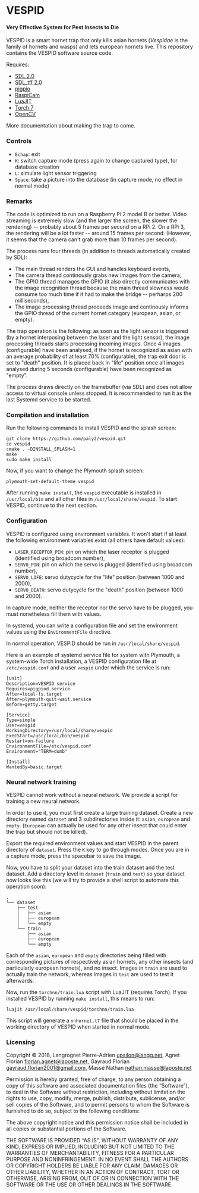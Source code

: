 # VESPID
#### Very Effective System for Pest Insects to Die

VESPID is a smart hornet trap that only kills asian hornets (*Vespidae* is the
family of hornets and wasps) and lets european hornets live. This repository
contains the VESPID software source code.

Requires:
* [SDL 2.0](http://libsdl.org/)
* [SDL_tff 2.0](https://www.libsdl.org/projects/SDL_ttf/)
* [pigpio](http://abyz.me.uk/rpi/pigpio/index.html)
* [RaspiCam](https://sourceforge.net/projects/raspicam/)
* [LuaJIT](http://luajit.org/)
* [Torch 7](http://torch.ch)
* [OpenCV](https://opencv.org)

More documentation about making the trap to come.

### Controls

* `Echap`: exit
* `K`: switch capture mode (press again to change captured type), for database
  creation
* `L`: simulate light sensor triggering
* `Space`: take a picture into the database (in capture mode, no effect in normal mode)

### Remarks

The code is optimized to run on a Raspberry Pi 2 model B or better. Video streaming
is extremely slow (and the larger the screen, the slower the rendering) -- probably
about 5 frames per second on a RPi 2. On a RPi 3, the rendering will be a lot
faster -- around 15 frames per second. (However, it seems that the camera can't
grab more than 10 frames per second).

The process runs four threads (in addition to threads automatically created
by SDL):

* The main thread renders the GUI and handles keyboard events,
* The camera thread continously grabs new images from the camera,
* The GPIO thread manages the GPIO (it also directly communicates with the
  image recognition thread because the main thread slowness would consume too
  much time if it had to make the bridge -- perharps 200 milliseconds),
* The image processing thread proceeds image and continously informs the GPIO
  thread of the current hornet category (european, asian, or empty).

The trap operation is the following: as soon as the light sensor is triggered
(by a hornet interposing between the laser and the light sensor), the image
processing threads starts processing incoming images. Once 4 images (configurable)
have been analysed, if the hornet is recognized as asian with an average probability
of at least 70% (configurable), the trap exit door is set to "death" position.
It is placed back in "life" position once all images analysed during 5 seconds
(configurable) have been recognized as "empty".

The process draws directly on the framebuffer (via SDL) and does not allow access
to virtual console unless stopped. It is recommended to run it as the last Systemd
service to be started.

### Compilation and installation

Run the following commands to install VESPID and the splash screen:
```
git clone https://github.com/paly2/vespid.git
cd vespid
cmake . -DINSTALL_SPLASH=1
make
sudo make install
```

Now, if you want to change the Plymouth splash screen:
```
plymouth-set-default-theme vespid
```

After running `make install`, the `vespid` executable is installed in
`/usr/local/bin` and all other files in `/usr/local/share/vespid`. To start
VESPID, continue to the next section.

### Configuration

VESPID is configured using environment variables. It won't start if at least the
following environment variables exist (all others have default values):

* `LASER_RECEPTOR_PIN`: pin on which the laser receptor is plugged (identified using broadcom number),
* `SERVO_PIN`: pin on which the servo is plugged (identified using broadcom number),
* `SERVO_LIFE`: servo dutycycle for the "life" position (between 1000 and 2000),
* `SERVO_DEATH`: servo dutycycle for the "death" position (between 1000 and 2000).

In capture mode, neither the receptor nor the servo have to be plugged, you must
nonetheless fill them with values.

In systemd, you can write a configuration file and set the environment values using
the `EnvironmentFile` directive.

In normal operation, VESPID should be run in `/usr/local/share/vespid`.

Here is an example of systemd service file for system with Plymouth, a system-wide
Torch installation, a VESPID configuration file at `/etc/vespid.conf` and a
user `vespid` under which the service is run:
```
[Unit]
Description=VESPID service
Requires=pigpiod.service
After=local-fs.target
After=plymouth-quit-wait.service
Before=getty.target

[Service]
Type=simple
User=vespid
WorkingDirectory=/usr/local/share/vespid
ExecStart=/usr/local/bin/vespid
Restart=on-failure
EnvironmentFile=/etc/vespid.conf
Environment="TERM=dumb"

[Install]
WantedBy=basic.target
```

### Neural network training

VESPID cannot work without a neural network. We provide a script for training
a new neural network.

In order to use it, you must first create a large training dataset. Create a
new directory named `dataset` and 3 subdirectories inside it: `asian`, `european`
and `empty`. (`European` can actually be used for any other insect that could
enter the trap but should not be killed).

Export the required environment values and start VESPID in the parent directory
of `dataset`. Press the `K` key to go through modes. Once you are in a capture
mode, press the spacebar to save the image.

Now, you have to split your dataset into the train dataset and the test dataset.
Add a directory level in `dataset` (`train` and `test`) so your dataset
now looks like this (we will try to provide a shell script to automate this operation
soon):

```
.
└── dataset
    ├── test
    │   ├── asian
    │   ├── european
    │   └── empty
    └── train
        ├── asian
        ├── european
        └── empty
```

Each of the `asian`, `european` and `empty` directories being filled with
corresponding pictures of respectively asian hornets, any other insects (and
particularly european hornets), and no insect. Images in `train` are used to
actually train the network, whereas images in `test` are used to test it
afterwards.

Now, run the `torchnn/train.lua` script with LuaJIT (requires Torch). If you
installed VESPID by running `make install`, this means to run:
```
luajit /usr/local/share/vespid/torchnn/train.lua
```

This script will generate a `nnhornet.t7` file that should be placed in the
working directory of VESPID when started in normal mode.

### Licensing

Copyright © 2018, Langrognet Pierre-Adrien <upsilon@langg.net>,
Agnet Florian <florian.agnet@laposte.net>, Gayraud Florian <gayraud.florian2001@gmail.com>,
Massé Nathan <nathan.masse@laposte.net>

Permission is hereby granted, free of charge, to any person obtaining a copy of this software and associated documentation files (the “Software”), to deal in the Software without restriction, including without limitation the rights to use, copy, modify, merge, publish, distribute, sublicense, and/or sell copies of the Software, and to permit persons to whom the Software is furnished to do so, subject to the following conditions:

The above copyright notice and this permission notice shall be included in all copies or substantial portions of the Software.

THE SOFTWARE IS PROVIDED “AS IS”, WITHOUT WARRANTY OF ANY KIND, EXPRESS OR IMPLIED, INCLUDING BUT NOT LIMITED TO THE WARRANTIES OF MERCHANTABILITY, FITNESS FOR A PARTICULAR PURPOSE AND NONINFRINGEMENT. IN NO EVENT SHALL THE AUTHORS OR COPYRIGHT HOLDERS BE LIABLE FOR ANY CLAIM, DAMAGES OR OTHER LIABILITY, WHETHER IN AN ACTION OF CONTRACT, TORT OR OTHERWISE, ARISING FROM, OUT OF OR IN CONNECTION WITH THE SOFTWARE OR THE USE OR OTHER DEALINGS IN THE SOFTWARE.
